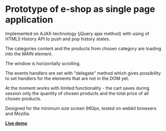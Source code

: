 # Prototype of e-shop as single page application

Implemented on AJAX-technology (jQuery ajax method) with using of HTML5 History API to push and pop history states.

The categories content and the products from chosen category are loading into the MAIN element.

The window is horizontally scrolling.

The events handlers are set with "delegate" method which gives possibility to set handlers for the elements that are not in the DOM yet.

At the moment works with limited functionality - the cart saves during session only the quantity of chosen products and the total price of all chosen products.

Designed for the minimum size screen 960px, tested on webkit browsers and Mozilla.

[**Live demo**](http://yuittti.github.io/single-page-shop/)

